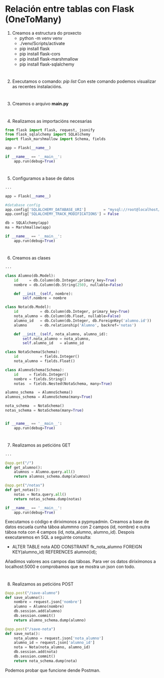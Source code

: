 # Relación entre tablas con Flask (OneToMany)

1. Creamos a estructura do proxecto
    - python -m venv venv
    - ./venv/Scripts/activate
    - pip install flask
    - pip install flask-cors
    - pip install flask-marshmallow
    - pip install flask-sqlalchemy
#
2. Executamos o comando: *pip list*
Con este comando podemos visualizar as recentes instalacións.
#
3. Creamos o arquivo **main.py**
#
4. Realizamos as importacións necesarias
```python
from flask import Flask, request, jsonify
from flask_sqlalchemy import SQLAlchemy
import flask_marshmallow import Schema, fields

app = Flask(__name__)

if __name__ == '__main__':
    app.run(debug=True)
```
#
5. Configuramos a base de datos
```python
...

app = Flask(__name__)

#database config
app.config['SQLALCHEMY_DATABASE_URI']        = "mysql://root@localhost/escuela"
app.config['SQLALCHEMY_TRACK_MODIFICATIONS'] = False

db = SQLAlchemy(app)
ma = Marshmallow(app)

if __name__ == '__main__':
    app.run(debug=True)
```
#
6. Creamos as clases
```python
...

class Alumno(db.Model):
    id     = db.Column(db.Integer,primary_key=True)
    nombre = db.Column(db.String(250), nullable=False)

    def __init__(self, nombre):
        self.nombre = nombre

class Nota(db.Model):
    id          = db.Column(db.Integer, primary_key=True)
    nota_alumno = db.Column(db.Float, nullable=False)
    alumno_id   = db.Column(db.Integer, db.ForeignKey('alumno.id'))
    alumno      = db.relationship('Alumno', backref='notas')

    def __init__(self, nota_alumno, alumno_id):
        self.nota_alumno = nota_alumno,
        self.alumno_id   = alumno_id

class NotaSchema(Schema):
    id          = fields.Integer()
    nota_alumno = fields.Float()

class AlumnoSchema(Schema):
    id     = fields.Integer()
    nombre = fields.String()
    notas  = fields.Nested(NotaSchema, many=True)

alumno_schema  = AlumnoSchema()
alumnos_schema = AlumnoSchema(many=True)

nota_schema  = NotaSchema()
notas_schema = NotaSchema(many=True)


if __name__ == '__main__':
    app.run(debug=True)
```
#
7. Realizamos as peticións GET
```python
...

@app.get("/")
def get_alumno():
    alumnos = Alumno.query.all()
    return alumnos_schema.dump(alumnos)

@app.get("/notas")
def get_notas():
    notas = Nota.query.all()
    return notas_schema.dump(notas)

if __name__ == '__main__':
    app.run(debug=True)
```
Executamos o código e diriximonos a pypmyadmin. Creamos a base de datos escuela cunha táboa alummno con 2 campos (id, nombre) e outra táboa nota con 4 campos (id, nota_alumno, alumno_id). Despois executaremos en SQL a seguinte consulta:

- ALTER TABLE nota ADD CONSTRAINT fk_nota_alumno FOREIGN KEY(alumno_id) REFERENCES alumno(id);

Añadimos valores aos campos das táboas. Para ver os datos dirixímonos a localhost:5000 e comprobamos que se mostra un json con todo.
#
8. Realizamos as peticións POST
```python
@app.post("/save-alumno")
def save_alumno():
    nombre = request.json['nombre']
    alumno = Alumno(nombre)
    db.session.add(alumno)
    db.session.commit()
    return alumno_schema.dump(alumno)

@app.post("/save-nota")
def save_nota():
    nota_alumno = request.json['nota_alumno']
    alumno_id = request.json['alumno_id']
    nota = Nota(nota_alumno, alumno_id)
    db.session.add(nota)
    db.session.commit()
    return nota_schema.dump(nota)
```
Podemos probar que funcione dende Postman. 